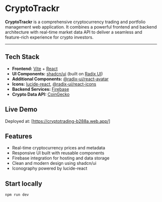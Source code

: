 # CryptoTrackr

**CryptoTrackr** is a comprehensive cryptocurrency trading and portfolio management web application. It combines a powerful frontend and backend architecture with real-time market data API to deliver a seamless and feature-rich experience for crypto investors.

---

## Tech Stack

- **Frontend:** [Vite](https://vitejs.dev/) + [React](https://react.dev/)
- **UI Components:** [shadcn/ui](https://ui.shadcn.com/) (built on [Radix UI](https://www.radix-ui.com/))
- **Additional Components:** [@radix-ui/react-avatar](https://www.radix-ui.com/docs/primitives/components/avatar)
- **Icons:** [lucide-react](https://lucide.dev/), [@radix-ui/react-icons](https://www.npmjs.com/package/@radix-ui/react-icons)
- **Backend Services:** [Firebase](https://firebase.google.com/)
- **Crypto Data API:** [CoinGecko](https://www.coingecko.com/en/api)

## Live Demo

Deployed at:
[https://cryptotrading-b288a.web.app/]

## Features

- Real-time cryptocurrency prices and metadata
- Responsive UI built with reusable components
- Firebase integration for hosting and data storage
- Clean and modern design using shadcn/ui
- Iconography powered by lucide-react

## Start locally

`npm run dev`
